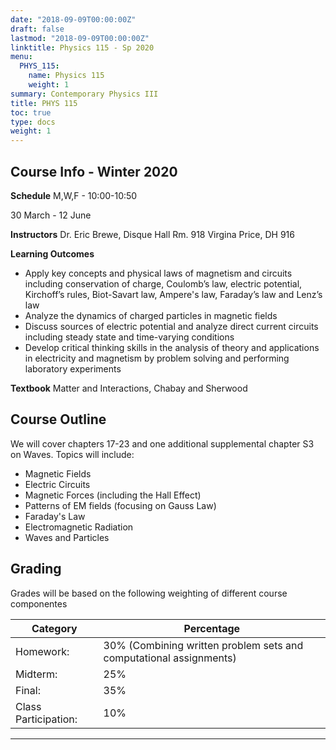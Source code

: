 ```yaml
---
date: "2018-09-09T00:00:00Z"
draft: false
lastmod: "2018-09-09T00:00:00Z"
linktitle: Physics 115 - Sp 2020
menu:
  PHYS_115:
    name: Physics 115
    weight: 1
summary: Contemporary Physics III
title: PHYS 115
toc: true
type: docs
weight: 1
---
```


## Course Info - Winter 2020
**Schedule**
M,W,F - 10:00-10:50

30 March - 12 June

**Instructors**
Dr. Eric Brewe, Disque Hall Rm. 918
Virgina Price, DH 916

**Learning Outcomes**
* Apply key concepts and physical laws of magnetism and circuits including conservation of charge, Coulomb’s law, electric potential, Kirchoff’s rules, Biot-Savart law, Ampere's law, Faraday’s law and Lenz’s law
* Analyze the dynamics of charged particles in magnetic fields
* Discuss sources of electric potential and analyze direct current circuits including steady state and time-varying conditions
* Develop critical thinking skills in the analysis of theory and applications in electricity and magnetism by problem solving and performing laboratory experiments

**Textbook**
Matter and Interactions, Chabay and Sherwood




## Course Outline
We will cover chapters 17-23 and one additional supplemental chapter S3 on Waves. Topics will include:
* Magnetic Fields
* Electric Circuits
* Magnetic Forces (including the Hall Effect)
* Patterns of EM fields (focusing on Gauss Law)
* Faraday's Law
* Electromagnetic Radiation
* Waves and Particles

## Grading
Grades will be based on the following weighting of different course componentes

| Category             | Percentage                                                         |
| ---------------------| ------------------------------------------------------------------ |
| Homework:            | 30% (Combining written problem sets and computational assignments) |
| Midterm:             | 25%                                                                | 
| Final:               | 35%                                                                |
| Class Participation: | 10%                                                                |



---
